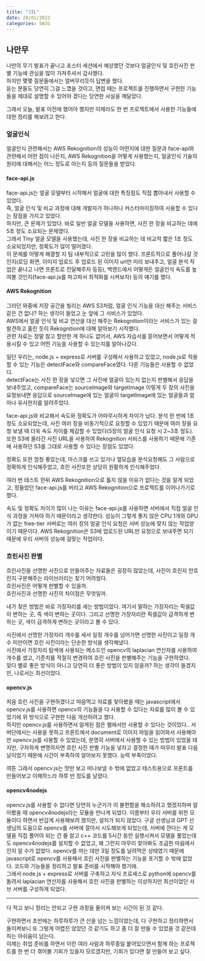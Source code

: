 ```yaml
---
title: "JIL"
date: 28/01/2022
categories: SWJG
---
```


## 나만무

나만의 무기 발표가 끝나고 포스터 세션에서 예상했던 것보다 얼굴인식 및 흐린사진 판별 기능에 관심을 많이 가져주셔서 감사했다.  
하지만 몇몇 질문들에서는 얼버무리듯이 답변을 했다.  
듣는 분들도 당연히 그걸 느꼈을 것이고, 면접 때는 프로젝트를 진행하면서 구현한 기능들을 제대로 설명할 수 있어야 겠다는 당연한 사실을 깨달았다.

그래서 오늘, 발표 이전에 했어야 했지만 이제라도 한 번 프로젝트에서 사용한 기능들에 대한 정리를 해보려고 한다.

### 얼굴인식

얼굴인식 관련해서는 AWS Rekognition의 성능이 어떤지에 대한 질문과 face-api와 관련해서 어떤 점이 나은지, AWS Rekognition을 어떻게 사용했는지, 얼굴인식 기술의 원리에 대해서는 어느 정도로 아는지 등의 질문들을 받았다.

#### face-api.js

face-api.js는 얼굴 모델부터 시작해서 얼굴에 대한 특징점도 직접 뽑아내서 사용할 수 있었다.  
즉, 얼굴 인식 및 비교 과정에 대해 개발자가 하나하나 커스터마이징하여 사용할 수 있다는 장점을 가지고 있었다.  
하지만, 큰 문제가 있었다. 바로 일반 얼굴 모델을 사용하면, 사진 한 장을 비교하는 데에 5초 정도 소요되는 문제였다.  
그래서 Tiny 얼굴 모델을 사용했는데, 사진 한 장을 비교하는 데 비교적 짧은 1초 정도 소요되었지만, 정확도가 많이 떨어졌다.  
이 문제를 어떻게 해결할 지 팀 내부적으로 고민을 많이 했다. 프론트적으로 풀어나갈 것인지(로딩 화면, 이미지 업로드 후 업로드 된 이미지 url만 미리 보내주고, 얼굴 분석 작업은 끝나고 나면 프론트로 전달해주자 등등), 백엔드에서 어떻게든 얼굴인식 속도를 높여볼 것인지(face-api.js를 파고파서 최적화를 시켜보자) 등의 얘기를 했다.

#### AWS Rekognition

그러던 와중에 저장 공간을 빌리는 AWS S3처럼, 얼굴 인식 기능을 대신 해주는 서비스 같은 건 없나? 하는 생각이 들었고 눈 앞에 그 서비스가 있었다.  
AWS에서 얼굴 인식 및 비교 연산을 대신 해주는 Rekognition이라는 서비스가 있는 걸 발견하고 홀린 듯이 Rekognition에 대해 알아보기 시작했다.  
관련 자료는 정말 참고 할만한 게 하나도 없어서, AWS 자습서를 뜯어보면서 어떻게 적용시킬 수 있고 어떤 기능을 사용할 수 있는지를 알아나갔다.

일단 우리는, node.js + express로 서버를 구성해서 사용하고 있었고, node.js로 적용할 수 있는 기능은 detectFace와 compareFace였다. 다른 기능들은 사용할 수 없었다.  
detectFace는 사진 한 장을 넣으면 그 사진에 얼굴이 있는지 없는지 판별해서 응답을 보내주었고, compareFace는 sourceImage와 targetImage 이렇게 두 장의 사진을 요청보내면 응답으로 sourceImage에 있는 얼굴이 targetImage에 있는 얼굴들과 얼마나 유사한지를 알려주었다.

face-api.js와 비교해서 속도와 정확도가 어마무시하게 차이가 났다. 분석 한 번에 1초 정도 소요되었는데, 사진 여러 장을 비동기적으로 요청할 수 있었기 때문에 여러 장을 요청 보낼 때 더욱 속도 차이를 체감할 수 있었다(5장의 얼굴 인식 요청 시 2~3초 정도). 또한 S3에 올라간 사진 URL을 사용하여 Rekognition 서비스를 사용하기 때문에 기존에 사용하던 S3를 그대로 사용할 수 있다는 장점도 있었다.

정확도 또한 엄청 좋았는데, 마스크를 쓰고 있거나 옆모습을 분석요청해도 그 사람으로 정확하게 인식해주었고, 흐린 사진또한 상당히 원활하게 인식해주었다.

여러 번 테스트 한뒤 AWS Rekognition으로 틀지 않을 이유가 없다는 것을 알게 되었고, 정들었던 face-api.js를 버리고 AWS Rekognition으로 프로젝트를 이어나가기로 했다.

속도 및 정확도 차이가 많이 나는 이유는 face-api.js를 사용하면 서버에서 직접 얼굴 인식 과정을 거쳐야 하기 때문이라고 생각한다. 성능이 그렇게 좋지 않은 CPU 1개와 GPU가 없는 free-tier 서버로는 여러 장의 얼굴 인식 요청은 서버 성능에 맞지 않는 작업양이기 때문이다. AWS Rekognition은 S3에 업로드된 URL만 요청으로 보내주면 되기 때문에 우리 서버의 성능에 걸맞는 작업이다.

### 흐린사진 판별

흐린사진을 선명한 사진으로 만들어주는 자료들은 굉장히 많았는데, 사진이 흐린지 안흐린지 구분해주는 라이브러리는 찾기 어려웠다.  
흐린사진은 어떻게 판별할 수 있을까.  
흐린사진과 선명한 사진의 차이점은 무엇일까.

내가 찾은 방법은 바로 가장자리를 세는 방법이었다. 여기서 말하는 가장자리는 픽셀값이 변하는 곳, 즉 색이 변하는 곳이다. 그리고 선명한 가장자리란 픽셀값이 급격하게 변하는 곳, 색이 급격하게 변하는 곳이라고 볼 수 있다.

사진에서 선명한 가장자리 개수를 세서 일정 개수를 넘어가면 선명한 사진이고 일정 개수 미만이면 흐린 사진이라는 단순한 방식을 생각해냈다.  
사진에서 가장자리 탐색에 사용되는 메소드인 opencv의 laplacian 연산자를 사용하여 개수를 셌고, 기준치를 적절히 변경하여 흐린 사진을 판별해주는 기능을 구현하였다.  
맞다 별로 좋은 방식이 아니고 당연히 더 좋은 방법이 있지 않을까? 하는 생각이 들겠지만, 나로서는 최선이었다.

#### opencv.js

처음 흐린 사진을 구현하겠다고 마음먹고 자료를 찾아봤을 때는 javascript에서 opencv.js를 사용하면 opencv의 기능들을 다 사용할 수 있다는 자료를 많이 볼 수 있었기에 위 방식으로 구현한 다음 개선하려고 했다.  
하지만 opencv.js를 사용하면서 알게된 점은 웹에서만 사용할 수 있다는 것이었다.. 서버단에서는 사용을 못하고 프론트에서 document로 이미지 파일을 읽어와서 사용해야만 opencv.js를 사용할 수 있었는데, 분명히 서버에서 사용할 수 있는 방법이 있었을 테지만, 구차하게 변명하자면 흐린 사진 판별 기능을 넣자고 결정한 때가 마무리 발표 다음날이었기 때문에 시간이 부족하여 알아보지 못했다. 능력 부족이었다.

여튼 그래서 opencv.js는 맛만 보고 떠나보낼 수 밖에 없었고 테스트용으로 프론트를 만들어보고 이해하느라 하루 반 정도를 날렸다.

#### opencv4nodejs

opencv.js를 사용할 수 없다면 당연히 누군가가 이 불편함을 해소하려고 했겠지하며 알아봤을 때 opencv4nodejs라는 모듈을 만나게 되었다. 이름부터 우리 서버를 위한 모듈이다 하면서 반갑게 사용해보려 했지만, 설치가 되지 않았다. 구글 선생님과 GPT 선생님의 도움으로 opencv를 서버에 깔아서 시도해보게 되었는데, 서버에 깐다는 게 모델을 직접 풀어야 되는 건 줄 알고 c++ 코드를 5시간 동안 실행시켜서 모델을 풀었는데도 opencv4nodejs를 설치할 수 없었고, 왜 그런지 아무리 찾아봐도 조급한 마음에서인지 알 수가 없었다. opencv를 까는 데만 3일 정도를 날려먹은 상태였기 때문에 javascript로 opencv를 사용해서 흐린 사진을 판별하는 기능을 포기할 수 밖에 없었다. 코드와 기능들을 정리하고 발표 준비를 시작해야 했기에.  
그래서 node.js + express로 서버를 구축하고 자식 프로세스로 python에 opencv를 돌려서 laplacian 연산자를 사용해서 흐린 사진을 판별하는 이상하지만 최선이었던 서브 서버를 구성하게 되었다.

---

다 적고 보니 정리는 안되고 구현 과정을 돌이켜 보는 시간이 된 것 같다.

구현하면서 초반에는 하루하루가 큰 산을 넘는 느낌이었는데, 다 구현하고 정리하면서 돌이켜보니 또 그렇게 어렵진 않았던 것 같기도 하고 좀 더 잘 만들 수 있었을 것 같은데 하는 아쉬움이 남는다.  
이제는 취업 준비를 하면서 이런 여러 사람과 하루종일 붙어있으면서 함께 하는 프로젝트를 한 번 더 겪어볼 기회가 있을지 모르겠지만, 기회가 있다면 잘 만들어 보고 싶다.
